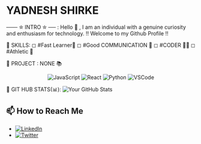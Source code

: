 # YADNESH SHIRKE

─── ✮ INTRO ✮ ── : 
Hello 👋 , I am an individual with a genuine curiosity and enthusiasm for technology.
!! Welcome to my Github Profile !!

🚀 SKILLS:
◻ #Fast Learner💨
◻ #Good COMMUNICATION 🤝
◻ #CODER 👨‍💻
◻ #Athletic 🏃

🎯 PROJECT : 
NONE 📚 

<p align="center">
  <img src="https://img.shields.io/badge/Tech-JavaScript-yellow" alt="JavaScript">
  <img src="https://img.shields.io/badge/Tech-React-blue" alt="React">
  <img src="https://img.shields.io/badge/Tech-Python-green" alt="Python">
  <img src="https://img.shields.io/badge/Tools-VSCode-purple" alt="VSCode">
</p>


📌 GIT HUB STATS(📊):
![Your GitHub Stats](https://github-readme-stats.vercel.app/api?username=YADNESHSHIRKE21&show_icons=true&count_private=true&hide=contribs,prs)


## 📫 How to Reach Me

- [![LinkedIn](https://img.shields.io/badge/LinkedIn-Connect-blue)](https://www.linkedin.com/in/your-linkedin/)
- [![Twitter](https://img.shields.io/badge/Twitter-Follow-1DA1F2)](https://twitter.com/your-twitter-handle)

